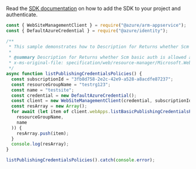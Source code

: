 Read the [SDK documentation](https://github.com/Azure/azure-sdk-for-js/blob/%40azure%2Farm-appservice_12.0.0/sdk/appservice/arm-appservice/README.md) on how to add the SDK to your project and authenticate.

```javascript
const { WebSiteManagementClient } = require("@azure/arm-appservice");
const { DefaultAzureCredential } = require("@azure/identity");

/**
 * This sample demonstrates how to Description for Returns whether Scm basic auth is allowed and whether Ftp is allowed for a given site.
 *
 * @summary Description for Returns whether Scm basic auth is allowed and whether Ftp is allowed for a given site.
 * x-ms-original-file: specification/web/resource-manager/Microsoft.Web/stable/2021-03-01/examples/ListPublishingCredentialsPolicies.json
 */
async function listPublishingCredentialsPolicies() {
  const subscriptionId = "3fb8d758-2e2c-42e9-a528-a8acdfe87237";
  const resourceGroupName = "testrg123";
  const name = "testsite";
  const credential = new DefaultAzureCredential();
  const client = new WebSiteManagementClient(credential, subscriptionId);
  const resArray = new Array();
  for await (let item of client.webApps.listBasicPublishingCredentialsPolicies(
    resourceGroupName,
    name
  )) {
    resArray.push(item);
  }
  console.log(resArray);
}

listPublishingCredentialsPolicies().catch(console.error);
```
